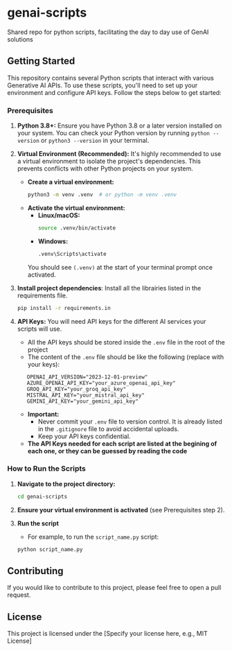 # genai-scripts
Shared repo for python scripts, facilitating the day to day use of GenAI solutions

## Getting Started

This repository contains several Python scripts that interact with various Generative AI APIs. To use these scripts, you'll need to set up your environment and configure API keys. Follow the steps below to get started:

### Prerequisites

1.  **Python 3.8+:** Ensure you have Python 3.8 or a later version installed on your system. You can check your Python version by running `python --version` or `python3 --version` in your terminal.

2.  **Virtual Environment (Recommended):** It's highly recommended to use a virtual environment to isolate the project's dependencies. This prevents conflicts with other Python projects on your system.

    *   **Create a virtual environment:**
        ```bash
        python3 -m venv .venv  # or python -m venv .venv
        ```
    *   **Activate the virtual environment:**
        *   **Linux/macOS:**
            ```bash
            source .venv/bin/activate
            ```
        *   **Windows:**
            ```bash
            .venv\Scripts\activate
            ```
        You should see `(.venv)` at the start of your terminal prompt once activated.
3. **Install project dependencies**:
    Install all the librairies listed in the requirements file.
    ```bash
    pip install -r requirements.in
    ```

4.  **API Keys:** You will need API keys for the different AI services your scripts will use.
    *   All the API keys should be stored inside the `.env` file in the root of the project
    * The content of the `.env` file should be like the following (replace with your keys):
     ```properties
        OPENAI_API_VERSION="2023-12-01-preview"
        AZURE_OPENAI_API_KEY="your_azure_openai_api_key"
        GROQ_API_KEY="your_groq_api_key"
        MISTRAL_API_KEY="your_mistral_api_key"
        GEMINI_API_KEY="your_gemini_api_key"
     ```

    *   **Important:**
        *   Never commit your `.env` file to version control. It is already listed in the `.gitignore` file to avoid accidental uploads.
        *   Keep your API keys confidential.
    *   **The API Keys needed for each script are listed at the begining of each one, or they can be guessed by reading the code**

### How to Run the Scripts

1.  **Navigate to the project directory:**
    ```bash
    cd genai-scripts
    ```

2.  **Ensure your virtual environment is activated** (see Prerequisites step 2).

3. **Run the script**
    * For example, to run the `script_name.py` script:
    ```bash
    python script_name.py
    ```

## Contributing

If you would like to contribute to this project, please feel free to open a pull request.

## License

This project is licensed under the [Specify your license here, e.g., MIT License]

